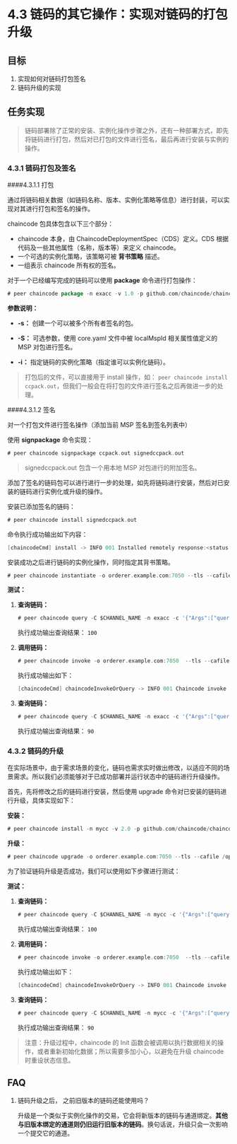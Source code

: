 # 4.3 链码的其它操作：实现对链码的打包升级

## 目标

1.  实现如何对链码打包签名
2.  链码升级的实现

## 任务实现

> 链码部署除了正常的安装、实例化操作步骤之外，还有一种部署方式，即先将链码进行打包，然后对已打包的文件进行签名，最后再进行安装与实例的操作。

### 4.3.1 链码打包及签名

####4.3.1.1 打包

通过将链码相关数据（如链码名称、版本、实例化策略等信息）进行封装，可以实现对其进行打包和签名的操作。

chaincode 包具体包含以下三个部分：

*   chaincode 本身，由 ChaincodeDeploymentSpec（CDS）定义。CDS 根据代码及一些其他属性（名称，版本等）来定义 chaincode。
*   一个可选的实例化策略，该策略可被 **背书策略** 描述。
*   一组表示 chaincode 所有权的签名。

对于一个已经编写完成的链码可以使用 **package** 命令进行打包操作：

```go
# peer chaincode package -n exacc -v 1.0 -p github.com/chaincode/chaincode_example02/go/  -s -S -i "AND('Org1MSP.admin')" ccpack.out 
```

**参数说明：**

*   **-s：** 创建一个可以被多个所有者签名的包。

*   **-S：** 可选参数，使用 core.yaml 文件中被 localMspId 相关属性值定义的 MSP 对包进行签名。

*   **-i：** 指定链码的实例化策略（指定谁可以实例化链码）。

> 打包后的文件，可以直接用于 install 操作，如： `peer chaincode install ccpack.out`，但我们一般会在将打包的文件进行签名之后再做进一步的处理。

####4.3.1.2 签名

对一个打包文件进行签名操作（添加当前 MSP 签名到签名列表中）

使用 **signpackage** 命令实现：

```go
# peer chaincode signpackage ccpack.out signedccpack.out 
```

> signedccpack.out 包含一个用本地 MSP 对包进行的附加签名。

添加了签名的链码包可以进行进行一步的处理，如先将链码进行安装，然后对已安装的链码进行实例化或升级的操作。

安装已添加签名的链码：

```go
# peer chaincode install signedccpack.out 
```

命令执行成功输出如下内容：

```go
[chaincodeCmd] install -> INFO 001 Installed remotely response:<status:200 payload:"OK" > 
```

安装成功之后进行链码的实例化操作，同时指定其背书策略。

```go
# peer chaincode instantiate -o orderer.example.com:7050 --tls --cafile /opt/gopath/src/github.com/hyperledger/fabric/peer/crypto/ordererOrganizations/example.com/orderers/orderer.example.com/msp/tlscacerts/tlsca.example.com-cert.pem -C $CHANNEL_NAME -n exacc -v 1.0 -c '{"Args":["init","a", "100", "b","200"]}' -P "OR ('Org1MSP.peer','Org2MSP.peer')" 
```

**测试：**

1.  **查询链码：**

    ```go
    # peer chaincode query -C $CHANNEL_NAME -n exacc -c '{"Args":["query","a"]}' 
    ```

    执行成功输出查询结果： `100`

2.  **调用链码：**

    ```go
    # peer chaincode invoke -o orderer.example.com:7050  --tls --cafile /opt/gopath/src/github.com/hyperledger/fabric/peer/crypto/ordererOrganizations/example.com/orderers/orderer.example.com/msp/tlscacerts/tlsca.example.com-cert.pem  -C $CHANNEL_NAME -n exacc -c '{"Args":["invoke","a","b","10"]}' 
    ```

    执行成功输出如下：

    ```go
    [chaincodeCmd] chaincodeInvokeOrQuery -> INFO 001 Chaincode invoke successful. result: status:200 
    ```

3.  **查询链码：**

    ```go
    # peer chaincode query -C $CHANNEL_NAME -n exacc -c '{"Args":["query","a"]}' 
    ```

    执行成功输出查询结果： `90`

### 4.3.2 链码的升级

在实际场景中，由于需求场景的变化，链码也需求实时做出修改，以适应不同的场景需求。所以我们必须能够对于已成功部署并运行状态中的链码进行升级操作。

首先，先将修改之后的链码进行安装，然后使用 upgrade 命令对已安装的链码进行升级，具体实现如下：

**安装：**

```go
# peer chaincode install -n mycc -v 2.0 -p github.com/chaincode/chaincode_example02/go/ 
```

**升级：**

```go
# peer chaincode upgrade -o orderer.example.com:7050 --tls --cafile /opt/gopath/src/github.com/hyperledger/fabric/peer/crypto/ordererOrganizations/example.com/orderers/orderer.example.com/msp/tlscacerts/tlsca.example.com-cert.pem -C $CHANNEL_NAME -n mycc -v 2.0 -c '{"Args":["init","a", "100", "b","200"]}' -P "OR ('Org1MSP.peer','Org2MSP.peer')" 
```

为了验证链码升级是否成功，我们可以使用如下步骤进行测试：

**测试：**

1.  **查询链码：**

    ```go
    # peer chaincode query -C $CHANNEL_NAME -n mycc -c '{"Args":["query","a"]}' 
    ```

    执行成功输出查询结果： `100`

2.  **调用链码：**

    ```go
    # peer chaincode invoke -o orderer.example.com:7050  --tls --cafile /opt/gopath/src/github.com/hyperledger/fabric/peer/crypto/ordererOrganizations/example.com/orderers/orderer.example.com/msp/tlscacerts/tlsca.example.com-cert.pem  -C $CHANNEL_NAME -n mycc -c '{"Args":["invoke","a","b","10"]}' 
    ```

    执行成功输出如下：

    ```go
    [chaincodeCmd] chaincodeInvokeOrQuery -> INFO 001 Chaincode invoke successful. result: status:200 
    ```

3.  **查询链码：**

    ```go
    # peer chaincode query -C $CHANNEL_NAME -n mycc -c '{"Args":["query","a"]}' 
    ```

    执行成功输出查询结果： `90`

> 注意：升级过程中，chaincode 的 Init 函数会被调用以执行数据相关的操作，或者重新初始化数据；所以需要多加小心，以避免在升级 chaincode 时重设状态信息。

## FAQ

1.  链码升级之后， 之前旧版本的链码还能使用吗？

    升级是一个类似于实例化操作的交易，它会将新版本的链码与通道绑定。**其他与旧版本绑定的通道则仍旧运行旧版本的链码**。换句话说，升级只会一次影响一个提交它的通道。

    ​
